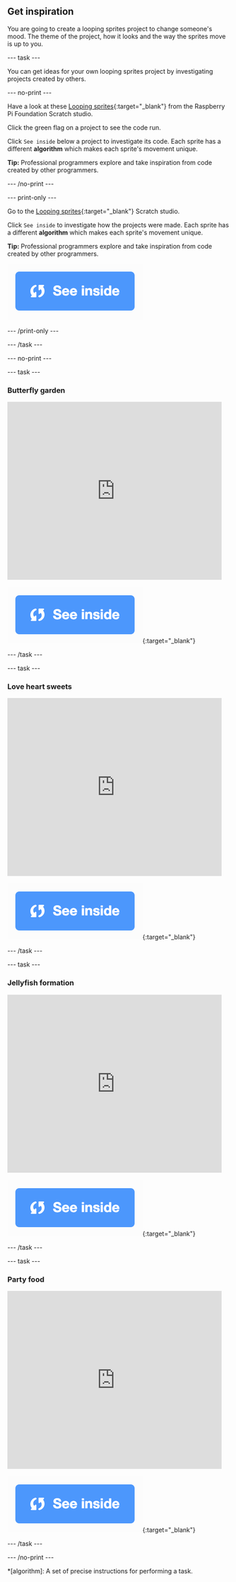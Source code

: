 ## Get inspiration

You are going to create a looping sprites project to change someone's mood. The theme of the project, how it looks and the way the sprites move is up to you. 

--- task ---

You can get ideas for your own looping sprites project by investigating projects created by others.

--- no-print ---

Have a look at these [Looping sprites](https://scratch.mit.edu/studios/27014672){:target="_blank"} from the Raspberry Pi Foundation Scratch studio.

Click the green flag on a project to see the code run.

Click `See inside` below a project to investigate its code. Each sprite has a different **algorithm** which makes each sprite's movement unique.

**Tip:** Professional programmers explore and take inspiration from code created by other programmers.

--- /no-print ---

--- print-only ---

Go to the [Looping sprites](https://scratch.mit.edu/studios/27014672){:target="_blank"} Scratch studio.

Click `See inside` to investigate how the projects were made. Each sprite has a different **algorithm** which makes each sprite's movement unique.

**Tip:** Professional programmers explore and take inspiration from code created by other programmers.

![See inside icon](images/see_inside.png)

--- /print-only ---

--- /task ---

--- no-print ---

--- task ---

### Butterfly garden

<div class="scratch-preview">
  <iframe src="https://scratch.mit.edu/projects/403091557/embed" allowtransparency="true" width="485" height="402" frameborder="0" scrolling="no" allowfullscreen></iframe>
</div>

[![See inside icon](images/see_inside.png)](https://scratch.mit.edu/projects/403091557/editor/){:target="_blank"}

--- /task ---

--- task ---

### Love heart sweets

<div class="scratch-preview">
  <iframe src="https://scratch.mit.edu/projects/408665598/embed" allowtransparency="true" width="485" height="402" frameborder="0" scrolling="no" allowfullscreen></iframe>
</div>

[![See inside icon](images/see_inside.png)](https://scratch.mit.edu/projects/408665598/editor/){:target="_blank"}

--- /task ---

--- task ---

### Jellyfish formation

<div class="scratch-preview">
  <iframe src="https://scratch.mit.edu/projects/408666042/embed" allowtransparency="true" width="485" height="402" frameborder="0" scrolling="no" allowfullscreen></iframe>
</div>

[![See inside icon](images/see_inside.png)](https://scratch.mit.edu/projects/408666042/editor/){:target="_blank"}

--- /task ---

--- task ---

### Party food

<div class="scratch-preview">
  <iframe src="https://scratch.mit.edu/projects/407335201/embed" allowtransparency="true" width="485" height="402" frameborder="0" scrolling="no" allowfullscreen></iframe>
</div>

[![See inside icon](images/see_inside.png)](https://scratch.mit.edu/projects/407335201/editor/){:target="_blank"}

--- /task ---

--- /no-print ---

*[algorithm]: A set of precise instructions for performing a task.



